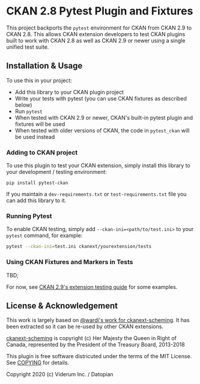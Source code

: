 CKAN 2.8 Pytest Plugin and Fixtures
===================================
This project backports the `pytest` environment for CKAN from CKAN 2.9 to CKAN
2.8. This allows CKAN extension developers to test CKAN plugins built to 
work with CKAN 2.8 as well as CKAN 2.9 or newer using a single unified test
suite. 

Installation & Usage
--------------------
To use this in your project:

 * Add this library to your CKAN plugin project
 * Write your tests with pytest (you can use CKAN fixtures as described below)
 * Run `pytest`
 * When tested with CKAN 2.9 or newer, CKAN's built-in pytest plugin and fixtures 
   will be used
 * When tested with older versions of CKAN, the code in `pytest_ckan` will
   be used instead

### Adding to CKAN project

To use this plugin to test your CKAN extension, simply install this library to
your development / testing environment:
 
    pip install pytest-ckan
    
If you maintain a `dev-requirements.txt` or `test-requirements.txt` file you 
can add this library to it. 

### Running Pytest
To enable CKAN testing, simply add `--ckan-ini=<path/to/test.ini>` to your 
`pytest` command, for example:

```bash
pytest --ckan-ini=test.ini ckanext/yourextension/tests
```

### Using CKAN Fixtures and Markers in Tests
 
TBD; 

For now, see 
[CKAN 2.9's extension testing guide](https://docs.ckan.org/en/latest/extensions/testing-extensions.html)
for some examples. 

License & Acknowledgement
-------------------------
This work is largely based on 
[@wardi's work for ckanext-scheming](https://github.com/ckan/ckanext-scheming/pull/242). 
It has been extracted so it can be re-used by other CKAN extensions.

[ckanext-scheming](https://github.com/ckan/ckanext-scheming) is copyright 
(c) Her Majesty the Queen in Right of Canada, represented 
by the President of the Treasury Board, 2013-2018

This plugin is free software districuted under the terms of the MIT License. 
See [COPYING](COPYING) for details.  

Copyright 2020 (c) Viderum Inc. / Datopian
